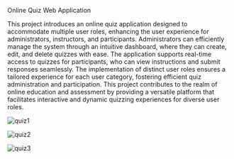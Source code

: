 Online Quiz Web Application

This project introduces an online quiz application designed to accommodate multiple user roles, enhancing the user experience for administrators, instructors, and participants. Administrators can efficiently manage the system through an intuitive dashboard, where they can create, edit, and delete quizzes with ease. The application supports real-time access to quizzes for participants, who can view instructions and submit responses seamlessly. The implementation of distinct user roles ensures a tailored experience for each user category, fostering efficient quiz administration and participation. This project contributes to the realm of online education and assessment by providing a versatile platform that facilitates interactive and dynamic quizzing experiences for diverse user roles.


![quiz1](https://github.com/Tanishgupta007/Let-s-Quiz-Online-Quiz-Platform/assets/75359038/b2b256c2-80c6-4855-8064-561453225af8)

![quiz2](https://github.com/Tanishgupta007/Let-s-Quiz-Online-Quiz-Platform/assets/75359038/d18c94d9-224a-49df-a6b4-95ecc8218d74)

![quiz3](https://github.com/Tanishgupta007/Let-s-Quiz-Online-Quiz-Platform/assets/75359038/3baa787b-572a-49a3-ae65-b96d9ca8b390)
